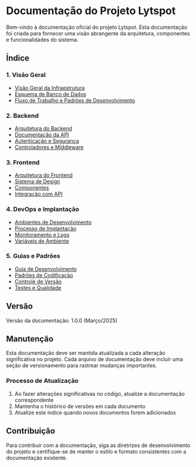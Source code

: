 # Documentação do Projeto Lytspot

Bem-vindo à documentação oficial do projeto Lytspot. Esta documentação foi criada para fornecer uma visão abrangente da arquitetura, componentes e funcionalidades do sistema.

## Índice

### 1. Visão Geral
- [Visão Geral da Infraestrutura](./infrastructure.md)
- [Esquema de Banco de Dados](./database-schema.md)
- [Fluxo de Trabalho e Padrões de Desenvolvimento](./workflow.md)

### 2. Backend
- [Arquitetura do Backend](./backend/architecture.md)
- [Documentação da API](./backend/api.md)
- [Autenticação e Segurança](./backend/authentication.md)
- [Controladores e Middleware](./backend/controllers.md)

### 3. Frontend
- [Arquitetura do Frontend](./frontend/architecture.md)
- [Sistema de Design](./frontend/design-system.md)
- [Componentes](./frontend/components.md)
- [Integração com API](./frontend/api-integration.md)

### 4. DevOps e Implantação
- [Ambientes de Desenvolvimento](./devops/environments.md)
- [Processo de Implantação](./devops/deployment.md)
- [Monitoramento e Logs](./devops/monitoring.md)
- [Variáveis de Ambiente](./devops/environment-variables.md)

### 5. Guias e Padrões
- [Guia de Desenvolvimento](./guides/development-guide.md)
- [Padrões de Codificação](./guides/code-standards.md)
- [Controle de Versão](./guides/version-control.md)
- [Testes e Qualidade](./guides/testing.md)

## Versão

Versão da documentação: 1.0.0 (Março/2025)

## Manutenção

Esta documentação deve ser mantida atualizada a cada alteração significativa no projeto. Cada arquivo de documentação deve incluir uma seção de versionamento para rastrear mudanças importantes.

### Processo de Atualização

1. Ao fazer alterações significativas no código, atualize a documentação correspondente
2. Mantenha o histórico de versões em cada documento
3. Atualize este índice quando novos documentos forem adicionados

## Contribuição

Para contribuir com a documentação, siga as diretrizes de desenvolvimento do projeto e certifique-se de manter o estilo e formato consistentes com a documentação existente.
